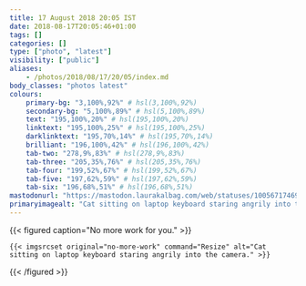 ```yaml
---
title: 17 August 2018 20:05 IST
date: 2018-08-17T20:05:46+01:00
tags: []
categories: []
type: ["photo", "latest"]
visibility: ["public"]
aliases:
    - /photos/2018/08/17/20/05/index.md
body_classes: "photos latest"
colours:
    primary-bg: "3,100%,92%" # hsl(3,100%,92%)
    secondary-bg: "5,100%,89%" # hsl(5,100%,89%)
    text: "195,100%,20%" # hsl(195,100%,20%)
    linktext: "195,100%,25%" # hsl(195,100%,25%)
    darklinktext: "195,70%,14%" # hsl(195,70%,14%)
    brilliant: "196,100%,42%" # hsl(196,100%,42%)
    tab-two: "278,9%,83%" # hsl(278,9%,83%)
    tab-three: "205,35%,76%" # hsl(205,35%,76%)
    tab-four: "199,52%,67%" # hsl(199,52%,67%)
    tab-five: "197,62%,59%" # hsl(197,62%,59%)
    tab-six: "196,68%,51%" # hsl(196,68%,51%)
mastodonurl: "https://mastodon.laurakalbag.com/web/statuses/100567174692648743"
primaryimagealt: "Cat sitting on laptop keyboard staring angrily into the camera."
---
```


{{< figured caption="No more work for you." >}}

    {{< imgsrcset original="no-more-work" command="Resize" alt="Cat sitting on laptop keyboard staring angrily into the camera." >}}

{{< /figured >}}
